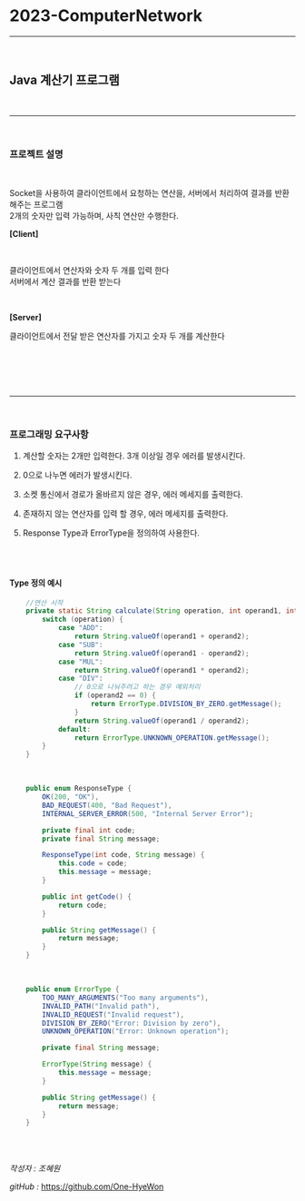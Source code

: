 # 2023-ComputerNetwork


-------
</br>

## Java 계산기 프로그램

</br>

-------

</br>

### 프로젝트 설명

</br>

Socket을 사용하여 클라이언트에서 요청하는 연산을, 서버에서 처리하여 결과를 반환해주는 프로그램    
2개의 숫자만 입력 가능하며, 사칙 연산만 수행한다.    


**[Client]**   

</br>

클라이언트에서 연산자와 숫자 두 개를 입력 한다   
서버에서 계산 결과를 반환 받는다   

</br>

**[Server]**   

클라이언트에서 전달 받은 연산자를 가지고 숫자 두 개를 계산한다   

</br>
</br>


</br>
</br>

-------------    

</br>

### 프로그래밍 요구사항

1. 계산할 숫자는 2개만 입력한다. 3개 이상일 경우 에러를 발생시킨다.

2. 0으로 나누면 에러가 발생시킨다.

3. 소켓 통신에서 경로가 올바르지 않은 경우, 에러 메세지를 출력한다.

4. 존재하지 않는 연산자를 입력 할 경우, 에러 메세지를 출력한다.

5. Response Type과 ErrorType을 정의하여 사용한다.    

</br>
</br>

#### Type 정의 예시

```java
    //연산 시작
    private static String calculate(String operation, int operand1, int operand2) {
        switch (operation) {
            case "ADD":
                return String.valueOf(operand1 + operand2);
            case "SUB":
                return String.valueOf(operand1 - operand2);
            case "MUL":
                return String.valueOf(operand1 * operand2);
            case "DIV":
                // 0으로 나눠주려고 하는 경우 예외처리
                if (operand2 == 0) {
                    return ErrorType.DIVISION_BY_ZERO.getMessage();
                }
                return String.valueOf(operand1 / operand2);
            default:
                return ErrorType.UNKNOWN_OPERATION.getMessage();
        }
    }
```

</br>

```java
    public enum ResponseType {
        OK(200, "OK"),
        BAD_REQUEST(400, "Bad Request"),
        INTERNAL_SERVER_ERROR(500, "Internal Server Error");

        private final int code;
        private final String message;

        ResponseType(int code, String message) {
            this.code = code;
            this.message = message;
        }

        public int getCode() {
            return code;
        }

        public String getMessage() {
            return message;
        }
    }

```

</br>

```java
    public enum ErrorType {
        TOO_MANY_ARGUMENTS("Too many arguments"),
        INVALID_PATH("Invalid path"),
        INVALID_REQUEST("Invalid request"),
        DIVISION_BY_ZERO("Error: Division by zero"),
        UNKNOWN_OPERATION("Error: Unknown operation");

        private final String message;

        ErrorType(String message) {
            this.message = message;
        }

        public String getMessage() {
            return message;
        }
    }
```

</br>
</br>

*작성자 : 조혜원*    

*gitHub :* <https://github.com/One-HyeWon>


